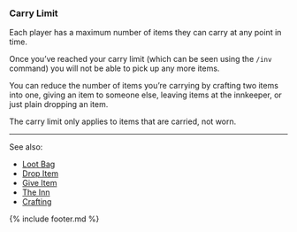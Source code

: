 ### Carry Limit
Each player has a maximum number of items they can carry at any point in time.

Once you’ve reached your carry limit (which can be seen using the `/inv` command) you will not be able to pick up any
  more items.

You can reduce the number of items you’re carrying by crafting two items into one, giving an item to someone else,
  leaving items at the innkeeper, or just plain dropping an item.

The carry limit only applies to items that are carried, not worn.

---

See also: 
- [Loot Bag](trinkets/lootbag.md)
- [Drop Item](drop_item.md)
- [Give Item](give_item.md)
- [The Inn](../locations/inn/index.md)
- [Crafting](../locations/blacksmith/crafting.md)

{% include footer.md %}